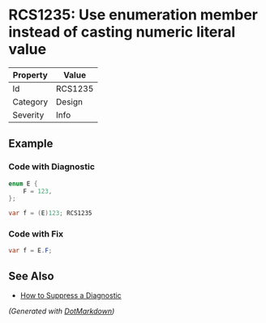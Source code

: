# RCS1235: Use enumeration member instead of casting numeric literal value

| Property | Value       |
| -------- | ----------- |
| Id       | RCS1235     |
| Category | Design      |
| Severity | Info        |

## Example

### Code with Diagnostic

```csharp
enum E {
    F = 123,
};

var f = (E)123; RCS1235
```

### Code with Fix

```csharp
var f = E.F;
```

## See Also

* [How to Suppress a Diagnostic](../HowToConfigureAnalyzers.md#how-to-suppress-a-diagnostic)


*\(Generated with [DotMarkdown](http://github.com/JosefPihrt/DotMarkdown)\)*